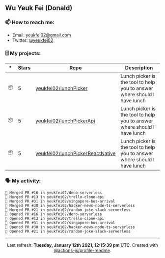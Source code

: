## Wu Yeuk Fei (Donald)

### 📫 How to reach me:

- Email: [yeukfei02@gmail.com](yeukfei02@gmail.com)
- Twitter: [@yeukfei02](https://twitter.com/yeukfei02)

### 🗄 My projects:

|*|Stars|Repo|Description|
|---|---|---|---|
| 📦 | 5 | [yeukfei02/lunchPicker](https://github.com/yeukfei02/lunchPicker) | Lunch picker is the tool to help you to answer where should I have lunch |
| 📦 | 5 | [yeukfei02/lunchPickerApi](https://github.com/yeukfei02/lunchPickerApi) | Lunch picker is the tool to help you to answer where should I have lunch |
| 📦 | 5 | [yeukfei02/lunchPickerReactNative](https://github.com/yeukfei02/lunchPickerReactNative) | Lunch picker is the tool to help you to answer where should I have lunch |

### 🗣 My activity:

```
🎉 Merged PR #16 in yeukfei02/deno-serverless
🎉 Merged PR #13 in yeukfei02/trello-clone-api
🎉 Merged PR #31 in yeukfei02/singapore-bus-arrival
🎉 Merged PR #30 in yeukfei02/hacker-news-node-ts-serverless
🎉 Merged PR #21 in yeukfei02/random-joke-slack-serverless
💪 Opened PR #16 in yeukfei02/deno-serverless
💪 Opened PR #13 in yeukfei02/trello-clone-api
💪 Opened PR #31 in yeukfei02/singapore-bus-arrival
💪 Opened PR #30 in yeukfei02/hacker-news-node-ts-serverless
💪 Opened PR #21 in yeukfei02/random-joke-slack-serverless
```

<!-- <img src="https://github-readme-stats.vercel.app/api?username=yeukfei02&show_icons=true&count_private=true&theme=radical" />

<img src="https://github-readme-stats.vercel.app/api/top-langs/?username=yeukfei02&theme=radical" /> -->

---

<p align="center">Last refresh: <b>Tuesday, January 12th 2021, 12:15:39 pm UTC</b>. Created with <a href=https://github.com/marketplace/actions/profile-readme>@actions-js/profile-readme</a>.</p>
